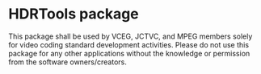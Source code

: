 HDRTools package
================
This package shall be used by VCEG, JCTVC, and MPEG members solely for 
video coding standard development activities. 
Please do not use this package for any other applications without 
the knowledge or permission from the software owners/creators.
